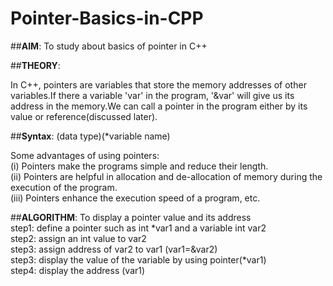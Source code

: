 # Pointer-Basics-in-CPP

##**AIM**: To study about basics of pointer in C++

##**THEORY**:

<p>In C++, pointers are variables that store the memory addresses of other variables.If there a variable 'var' in the program, '&var' will give us its address in the memory.We can call a pointer in the program either by its value or reference(discussed later).</p>

##**Syntax**: (data type)(*variable name)

<p>Some advantages of using pointers:<br>
(i) Pointers make the programs simple and reduce their length.<br>
(ii) Pointers are helpful in allocation and de-allocation of memory during the execution of the program.<br>
(iii) Pointers enhance the execution speed of a program, etc.</p>

##**ALGORITHM**: To display a pointer value and its address<br>
step1: define a pointer such as int *var1 and a variable int var2<br>
step2: assign an int value to var2<br>
step3: assign address of var2 to var1 (var1=&var2)<br>
step3: display the value of the variable by using pointer(*var1)<br>
step4: display the address (var1)

